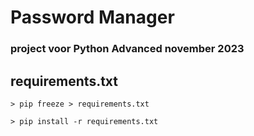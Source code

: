 # Password Manager

### project voor Python Advanced november 2023


## requirements.txt

```
> pip freeze > requirements.txt

> pip install -r requirements.txt
```